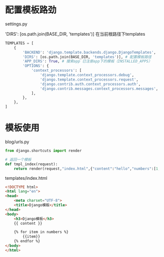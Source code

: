 # 配置模板路劲

settings.py 

'DIRS': [os.path.join(BASE_DIR, 'templates')]  在当前根路径下templates

```python
TEMPLATES = [
    {
        'BACKEND': 'django.template.backends.django.DjangoTemplates',
        'DIRS': [os.path.join(BASE_DIR, 'templates')], # 配置模板路径
        'APP_DIRS': True, # 搜索app 已注册app下的模板（INSTALLED_APPS）
        'OPTIONS': {
            'context_processors': [
                'django.template.context_processors.debug',
                'django.template.context_processors.request',
                'django.contrib.auth.context_processors.auth',
                'django.contrib.messages.context_processors.messages',
            ],
        },
    },
]
```

# 模板使用

blog/urls.py

```python
from django.shortcuts import render

# 返回一个模板
def tmpl_index(request):
    return render(request,"index.html",{"content":"hello","numbers":[1,2,5,6,3]})
```

templates/index.html

```html
<!DOCTYPE html>
<html lang="en">
<head>
    <meta charset="UTF-8">
    <title>Django模板</title>
</head>
<body>
    <h3>Django模板</h3>
    {{ content }}

    {% for item in numbers %}
        {{item}}
    {% endfor %}
</body>
</html>
```